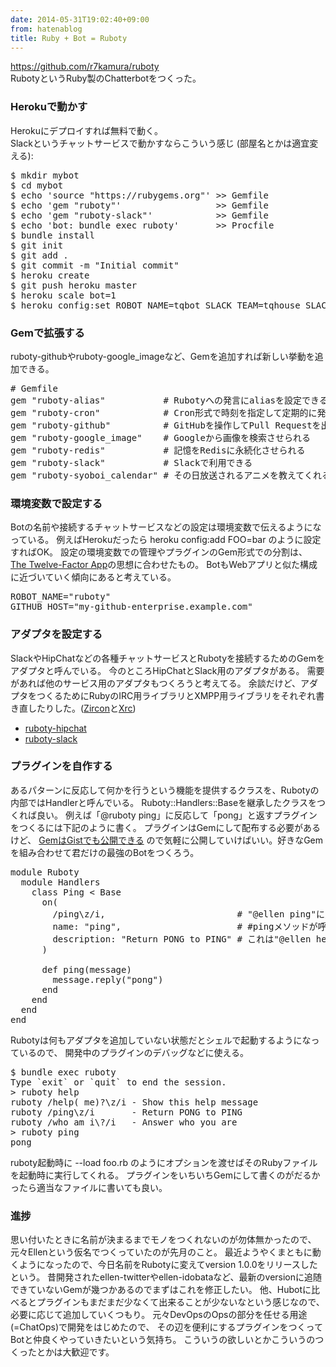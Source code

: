 ```yaml
---
date: 2014-05-31T19:02:40+09:00
from: hatenablog
title: Ruby + Bot = Ruboty
---
```


<p><a href="https://github.com/r7kamura/ruboty">https://github.com/r7kamura/ruboty</a><br>
RubotyというRuby製のChatterbotをつくった。</p>

<h3>Herokuで動かす</h3>

<p>Herokuにデプロイすれば無料で動く。<br>
Slackというチャットサービスで動かすならこういう感じ (部屋名とかは適宜変える):</p>

<pre class="code" data-lang="" data-unlink>$ mkdir mybot
$ cd mybot
$ echo 'source "https://rubygems.org"' &gt;&gt; Gemfile
$ echo 'gem "ruboty"'                  &gt;&gt; Gemfile
$ echo 'gem "ruboty-slack"'            &gt;&gt; Gemfile
$ echo 'bot: bundle exec ruboty'       &gt;&gt; Procfile
$ bundle install
$ git init
$ git add .
$ git commit -m "Initial commit"
$ heroku create
$ git push heroku master
$ heroku scale bot=1
$ heroku config:set ROBOT_NAME=tqbot SLACK_TEAM=tqhouse SLACK_USERNAME=tqbot SLACK_ROOM=general SLACK_PASSWORD=XXX</pre>


<h3>Gemで拡張する</h3>

<p>ruboty-githubやruboty-google_imageなど、Gemを追加すれば新しい挙動を追加できる。</p>

<pre class="code lang-ruby" data-lang="ruby" data-unlink><span class="synComment"># Gemfile</span>
gem <span class="synSpecial">"</span><span class="synConstant">ruboty-alias</span><span class="synSpecial">"</span>           <span class="synComment"># Rubotyへの発言にaliasを設定できる (LGTMって言ったらLGTM画像を探してくれるとか)</span>
gem <span class="synSpecial">"</span><span class="synConstant">ruboty-cron</span><span class="synSpecial">"</span>            <span class="synComment"># Cron形式で時刻を指定して定期的に発言させられる</span>
gem <span class="synSpecial">"</span><span class="synConstant">ruboty-github</span><span class="synSpecial">"</span>          <span class="synComment"># GitHubを操作してPull Requestを出させたりできる</span>
gem <span class="synSpecial">"</span><span class="synConstant">ruboty-google_image</span><span class="synSpecial">"</span>    <span class="synComment"># Googleから画像を検索させられる</span>
gem <span class="synSpecial">"</span><span class="synConstant">ruboty-redis</span><span class="synSpecial">"</span>           <span class="synComment"># 記憶をRedisに永続化させられる</span>
gem <span class="synSpecial">"</span><span class="synConstant">ruboty-slack</span><span class="synSpecial">"</span>           <span class="synComment"># Slackで利用できる</span>
gem <span class="synSpecial">"</span><span class="synConstant">ruboty-syoboi_calendar</span><span class="synSpecial">"</span> <span class="synComment"># その日放送されるアニメを教えてくれる</span>
</pre>


<h3>環境変数で設定する</h3>

<p>Botの名前や接続するチャットサービスなどの設定は環境変数で伝えるようになっている。
例えばHerokuだったら heroku config:add FOO=bar のように設定すればOK。
設定の環境変数での管理やプラグインのGem形式での分割は、
<a href="http://12factor.net/">The Twelve-Factor App</a>の思想に合わせたもの。
BotもWebアプリと似た構成に近づいていく傾向にあると考えている。</p>

<pre class="code" data-lang="" data-unlink>ROBOT_NAME="ruboty"
GITHUB_HOST="my-github-enterprise.example.com"</pre>


<h3>アダプタを設定する</h3>

<p>SlackやHipChatなどの各種チャットサービスとRubotyを接続するためのGemをアダプタと呼んでいる。
今のところHipChatとSlack用のアダプタがある。
需要があれば他のサービス用のアダプタもつくろうと考えてる。
余談だけど、アダプタをつくるためにRubyのIRC用ライブラリとXMPP用ライブラリをそれぞれ書き直したりした。(<a href="https://github.com/r7kamura/zircon">Zircon</a>と<a href="https://github.com/r7kamura/xrc">Xrc</a>)</p>

<ul>
<li><a href="https://github.com/r7kamura/ruboty-hipchat">ruboty-hipchat</a></li>
<li><a href="https://github.com/r7kamura/ruboty-slack">ruboty-slack</a></li>
</ul>


<h3>プラグインを自作する</h3>

<p>あるパターンに反応して何かを行うという機能を提供するクラスを、Rubotyの内部ではHandlerと呼んでいる。
Ruboty::Handlers::Baseを継承したクラスをつくれば良い。
例えば「@ruboty ping」に反応して「pong」と返すプラグインをつくるには下記のように書く。
プラグインはGemにして配布する必要があるけど、
<a href="http://qiita.com/r7kamura/items/5e7d082d8e0d0471d71d">GemはGistでも公開できる</a>
ので気軽に公開していけばいい。好きなGemを組み合わせて君だけの最強のBotをつくろう。</p>

<pre class="code lang-ruby" data-lang="ruby" data-unlink><span class="synPreProc">module</span> <span class="synType">Ruboty</span>
  <span class="synPreProc">module</span> <span class="synType">Handlers</span>
    <span class="synPreProc">class</span> <span class="synType">Ping</span> &lt; <span class="synType">Base</span>
      on(
        <span class="synSpecial">/</span><span class="synConstant">ping</span><span class="synSpecial">\z/i</span>,                         <span class="synComment"># "@ellen ping"に反応して</span>
        <span class="synConstant">name</span>: <span class="synSpecial">"</span><span class="synConstant">ping</span><span class="synSpecial">"</span>,                      <span class="synComment"># #pingメソッドが呼ばれる</span>
        <span class="synConstant">description</span>: <span class="synSpecial">"</span><span class="synConstant">Return PONG to PING</span><span class="synSpecial">"</span> <span class="synComment"># これは"@ellen help"でhelpを表示したとき説明文として表示される</span>
      )

      <span class="synPreProc">def</span> <span class="synIdentifier">ping</span>(message)
        message.reply(<span class="synSpecial">"</span><span class="synConstant">pong</span><span class="synSpecial">"</span>)
      <span class="synPreProc">end</span>
    <span class="synPreProc">end</span>
  <span class="synPreProc">end</span>
<span class="synPreProc">end</span>
</pre>


<p>Rubotyは何もアダプタを追加していない状態だとシェルで起動するようになっているので、
開発中のプラグインのデバッグなどに使える。</p>

<pre class="code" data-lang="" data-unlink>$ bundle exec ruboty
Type `exit` or `quit` to end the session.
&gt; ruboty help
ruboty /help( me)?\z/i - Show this help message
ruboty /ping\z/i       - Return PONG to PING
ruboty /who am i\?/i   - Answer who you are
&gt; ruboty ping
pong</pre>


<p>ruboty起動時に --load foo.rb のようにオプションを渡せばそのRubyファイルを起動時に実行してくれる。
プラグインをいちいちGemにして書くのがだるかったら適当なファイルに書いても良い。</p>

<h3>進捗</h3>

<p>思い付いたときに名前が決まるまでモノをつくれないのが勿体無かったので、元々Ellenという仮名でつくっていたのが先月のこと。
最近ようやくまともに動くようになったので、今日名前をRubotyに変えてversion 1.0.0をリリースしたという。
昔開発されたellen-twitterやellen-idobataなど、最新のversionに追随できていないGemが幾つかあるのでまずはこれを修正したい。
他、Hubotに比べるとプラグインもまだまだ少なくて出来ることが少ないなという感じなので、必要に応じて追加していくつもり。
元々DevOpsのOpsの部分を任せる用途(=ChatOps)で開発をはじめたので、
その辺を便利にするプラグインをつくってBotと仲良くやっていきたいという気持ち。
こういうの欲しいとかこういうのつくったとかは大歓迎です。</p>

